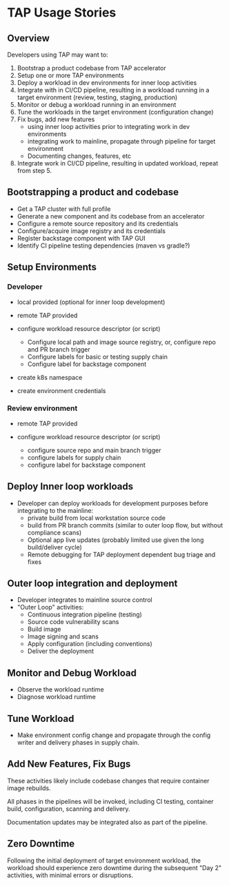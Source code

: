 # TAP Usage Stories

## Overview

Developers using TAP may want to:

1.  Bootstrap a product codebase from TAP accelerator
1.  Setup one or more TAP environments
1.  Deploy a workload in dev environments for inner loop activities
1.  Integrate with in CI/CD pipeline, resulting in a workload running in
    a target environment (review, testing, staging, production)
1.  Monitor or debug a workload running in an environment
1.  Tune the workloads in the target environment (configuration change)
1.  Fix bugs, add new features
    -   using inner loop activities prior to integrating work in dev
        environments
    -   integrating work to mainline,
        propagate through pipeline for target environment
    -   Documenting changes, features, etc
1.  Integrate work in CI/CD pipeline, resulting in updated workload,
    repeat from step 5.

## Bootstrapping a product and codebase

- Get a TAP cluster with full profile
- Generate a new component and its codebase from an accelerator
- Configure a remote source repository and its credentials
- Configure/acquire image registry and its credentials
- Register backstage component with TAP GUI
- Identify CI pipeline testing dependencies (maven vs gradle?)

## Setup Environments

### Developer

-   local provided (optional for inner loop development)

-   remote TAP provided

-   configure workload resource descriptor (or script)
    -   Configure local path and image source registry,
        or, configure repo and PR branch trigger
    -   Configure labels for basic or testing supply chain
    -   Configure label for backstage component

-   create k8s namespace

-   create environment credentials

### Review environment

-   remote TAP provided

-   configure workload resource descriptor (or script)
    - configure source repo and main branch trigger
    - configure labels for supply chain
    - configure label for backstage component



## Deploy Inner loop workloads

-   Developer can deploy workloads for development purposes before
    integrating to the mainline:
    -   private build from local workstation source code
    -   build from PR branch commits (similar to outer loop flow,
        but without compliance scans)
    -   Optional app live updates
        (probably limited use given the long build/deliver cycle)
    -   Remote debugging for TAP deployment dependent bug triage and
        fixes

## Outer loop integration and deployment

-   Developer integrates to mainline source control
-   "Outer Loop" activities:
    - Continuous integration pipeline (testing)
    - Source code vulnerability scans
    - Build image
    - Image signing and scans
    - Apply configuration (including conventions)
    - Deliver the deployment

## Monitor and Debug Workload

- Observe the workload runtime
- Diagnose workload runtime

## Tune Workload

-   Make environment config change and propagate through the config
    writer and delivery phases in supply chain.

## Add New Features, Fix Bugs

These activities likely include codebase changes that require container
image rebuilds.

All phases in the pipelines will be invoked,
including CI testing, container build, configuration, scanning and
delivery.

Documentation updates may be integrated also as part of the pipeline.

## Zero Downtime

Following the initial deployment of target environment workload,
the workload should experience zero downtime during the subsequent
"Day 2" activities, with minimal errors or disruptions.
